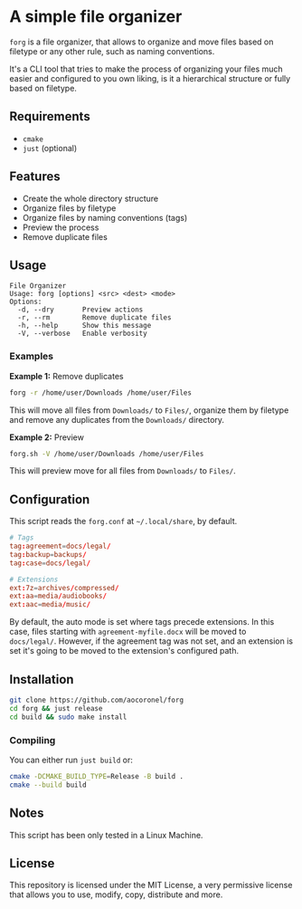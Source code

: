 # A simple file organizer

`forg` is a file organizer, that allows to organize and move files based on filetype or any other rule, such as naming conventions.

It's a CLI tool that tries to make the process of organizing your files much easier and configured to you own liking, is it a hierarchical structure or fully based on filetype.

## Requirements

- `cmake`
- `just` (optional)

## Features

- Create the whole directory structure
- Organize files by filetype
- Organize files by naming conventions (tags)
- Preview the process
- Remove duplicate files

## Usage

```
File Organizer
Usage: forg [options] <src> <dest> <mode>
Options:
  -d, --dry       Preview actions
  -r, --rm        Remove duplicate files
  -h, --help      Show this message
  -V, --verbose   Enable verbosity
```

### Examples

**Example 1:** Remove duplicates

```bash
forg -r /home/user/Downloads /home/user/Files
```

This will move all files from `Downloads/` to `Files/`, organize them by filetype and remove any duplicates from the `Downloads/` directory.

**Example 2:** Preview

```bash
forg.sh -V /home/user/Downloads /home/user/Files
```

This will preview move for all files from `Downloads/` to `Files/`.

## Configuration

This script reads the `forg.conf` at `~/.local/share`, by default.

```conf
# Tags
tag:agreement=docs/legal/
tag:backup=backups/
tag:case=docs/legal/

# Extensions
ext:7z=archives/compressed/
ext:aa=media/audiobooks/
ext:aac=media/music/
```

By default, the auto mode is set where tags precede extensions. In this case, files starting with `agreement-myfile.docx` will be moved to `docs/legal/`. However, if the agreement tag was not set, and an extension is set it's going to be moved to the extension's configured path.

## Installation

```bash
git clone https://github.com/aocoronel/forg
cd forg && just release
cd build && sudo make install
```

### Compiling

You can either run `just build` or:

```bash
cmake -DCMAKE_BUILD_TYPE=Release -B build .
cmake --build build
```

## Notes

This script has been only tested in a Linux Machine.

## License

This repository is licensed under the MIT License, a very permissive license that allows you to use, modify, copy, distribute and more.
